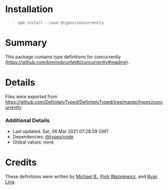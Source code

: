 # Installation
> `npm install --save @types/concurrently`

# Summary
This package contains type definitions for concurrently (https://github.com/kimmobrunfeldt/concurrently#readme).

# Details
Files were exported from https://github.com/DefinitelyTyped/DefinitelyTyped/tree/master/types/concurrently.

### Additional Details
 * Last updated: Sat, 06 Mar 2021 07:28:59 GMT
 * Dependencies: [@types/node](https://npmjs.com/package/@types/node)
 * Global values: none

# Credits
These definitions were written by [Michael B.](https://github.com/Blasz), [Piotr Błażejewicz](https://github.com/peterblazejewicz), and [Ryan Ling](https://github.com/72636c).
